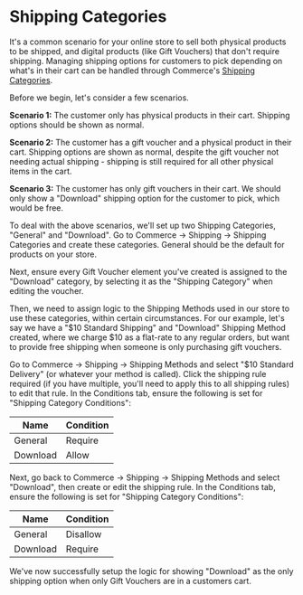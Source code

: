 # Shipping Categories
It's a common scenario for your online store to sell both physical products to be shipped, and digital products (like Gift Vouchers) that don't require shipping. Managing shipping options for customers to pick depending on what's in their cart can be handled through Commerce's [Shipping Categories](https://craftcms.com/docs/commerce/3.x/shipping.html#shipping-categories).

Before we begin, let's consider a few scenarios.

**Scenario 1:**
The customer only has physical products in their cart. Shipping options should be shown as normal.

**Scenario 2:**
The customer has a gift voucher and a physical product in their cart. Shipping options are shown as normal, despite the gift voucher not needing actual shipping - shipping is still required for all other physical items in the cart.

**Scenario 3:**
The customer has only gift vouchers in their cart. We should only show a "Download" shipping option for the customer to pick, which would be free.

To deal with the above scenarios, we'll set up two Shipping Categories, "General" and "Download". Go to Commerce → Shipping → Shipping Categories and create these categories. General should be the default for products on your store.

Next, ensure every Gift Voucher element you've created is assigned to the "Download" category, by selecting it as the "Shipping Category" when editing the voucher.

Then, we need to assign logic to the Shipping Methods used in our store to use these categories, within certain circumstances. For our example, let's say we have a "$10 Standard Shipping" and "Download" Shipping Method created, where we charge $10 as a flat-rate to any regular orders, but want to provide free shipping when someone is only purchasing gift vouchers.

Go to Commerce → Shipping → Shipping Methods and select "$10 Standard Delivery" (or whatever your method is called). Click the shipping rule required (if you have multiple, you'll need to apply this to all shipping rules) to edit that rule. In the Conditions tab, ensure the following is set for "Shipping Category Conditions":

| Name | Condition
| - | -
| General | Require
| Download | Allow

Next, go back to Commerce → Shipping → Shipping Methods and select "Download", then create or edit the shipping rule. In the Conditions tab, ensure the following is set for "Shipping Category Conditions":

| Name | Condition
| - | -
| General | Disallow
| Download | Require

We've now successfully setup the logic for showing "Download" as the only shipping option when only Gift Vouchers are in a customers cart.

